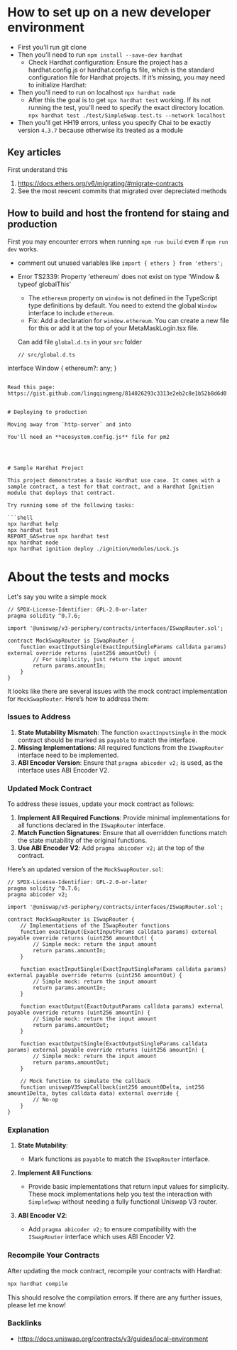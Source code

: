 # How to set up on a new developer environment

* First you'll run git clone 
* Then you'll need to run `npm install --save-dev hardhat`
  - Check Hardhat configuration: Ensure the project has a hardhat.config.js or hardhat.config.ts file, which is the standard configuration file for Hardhat projects. If it’s missing, you may need to initialize Hardhat:
* Then you'll need to run on localhost `npx hardhat node`
  - After this the goal is to get `npx hardhat test` working. If its not running the test, you'll need to specify the exact directory location. `npx hardhat test ./test/SimpleSwap.test.ts --network localhost`
* Then you'll get HH19 errors, unless you specify Chai to be exactly version `4.3.7` because otherwise its treated as a module




## Key articles

First understand this

1. https://docs.ethers.org/v6/migrating/#migrate-contracts
2. See the most reecent commits that migrated over depreciated methods

## How to build and host the frontend for staing and production

First you may encounter errors when running `npm run build` even if `npm run dev` works. 

* comment out unused variables like `import { ethers } from 'ethers';`
* Error TS2339: Property 'ethereum' does not exist on type 'Window & typeof globalThis'
  - The `ethereum` property on `window` is not defined in the TypeScript type definitions by default. You need to extend the global `Window` interface to include `ethereum`.
  - Fix: Add a declaration for `window.ethereum`. You can create a new file for this or add it at the top of your MetaMaskLogin.tsx file.


  Can add file `global.d.ts` in your `src` folder

  ```tsx
  // src/global.d.ts
interface Window {
  ethereum?: any;
}
```

Read this page: https://gist.github.com/lingqingmeng/814026293c3313e2eb2c8e1b52b8d6d0


# Deploying to production

Moving away from `http-server` and into 

You'll need an **ecosystem.config.js** file for pm2




# Sample Hardhat Project

This project demonstrates a basic Hardhat use case. It comes with a sample contract, a test for that contract, and a Hardhat Ignition module that deploys that contract.

Try running some of the following tasks:

```shell
npx hardhat help
npx hardhat test
REPORT_GAS=true npx hardhat test
npx hardhat node
npx hardhat ignition deploy ./ignition/modules/Lock.js
```


# About the tests and mocks

Let's say you write a simple mock

```solidity
// SPDX-License-Identifier: GPL-2.0-or-later
pragma solidity ^0.7.6;

import '@uniswap/v3-periphery/contracts/interfaces/ISwapRouter.sol';

contract MockSwapRouter is ISwapRouter {
    function exactInputSingle(ExactInputSingleParams calldata params) external override returns (uint256 amountOut) {
        // For simplicity, just return the input amount
        return params.amountIn;
    }
}

```

It looks like there are several issues with the mock contract implementation for `MockSwapRouter`. Here’s how to address them:

### Issues to Address

1. **State Mutability Mismatch**: The function `exactInputSingle` in the mock contract should be marked as `payable` to match the interface.
2. **Missing Implementations**: All required functions from the `ISwapRouter` interface need to be implemented.
3. **ABI Encoder Version**: Ensure that `pragma abicoder v2;` is used, as the interface uses ABI Encoder V2.

### Updated Mock Contract

To address these issues, update your mock contract as follows:

1. **Implement All Required Functions**: Provide minimal implementations for all functions declared in the `ISwapRouter` interface.
2. **Match Function Signatures**: Ensure that all overridden functions match the state mutability of the original functions.
3. **Use ABI Encoder V2**: Add `pragma abicoder v2;` at the top of the contract.

Here’s an updated version of the `MockSwapRouter.sol`:

```solidity
// SPDX-License-Identifier: GPL-2.0-or-later
pragma solidity ^0.7.6;
pragma abicoder v2;

import '@uniswap/v3-periphery/contracts/interfaces/ISwapRouter.sol';

contract MockSwapRouter is ISwapRouter {
    // Implementations of the ISwapRouter functions
    function exactInput(ExactInputParams calldata params) external payable override returns (uint256 amountOut) {
        // Simple mock: return the input amount
        return params.amountIn;
    }

    function exactInputSingle(ExactInputSingleParams calldata params) external payable override returns (uint256 amountOut) {
        // Simple mock: return the input amount
        return params.amountIn;
    }

    function exactOutput(ExactOutputParams calldata params) external payable override returns (uint256 amountIn) {
        // Simple mock: return the input amount
        return params.amountOut;
    }

    function exactOutputSingle(ExactOutputSingleParams calldata params) external payable override returns (uint256 amountIn) {
        // Simple mock: return the input amount
        return params.amountOut;
    }

    // Mock function to simulate the callback
    function uniswapV3SwapCallback(int256 amount0Delta, int256 amount1Delta, bytes calldata data) external override {
        // No-op
    }
}
```

### Explanation

1. **State Mutability**:
   - Mark functions as `payable` to match the `ISwapRouter` interface.

2. **Implement All Functions**:
   - Provide basic implementations that return input values for simplicity. These mock implementations help you test the interaction with `SimpleSwap` without needing a fully functional Uniswap V3 router.

3. **ABI Encoder V2**:
   - Add `pragma abicoder v2;` to ensure compatibility with the `ISwapRouter` interface which uses ABI Encoder V2.

### Recompile Your Contracts

After updating the mock contract, recompile your contracts with Hardhat:

```bash
npx hardhat compile
```

This should resolve the compilation errors. If there are any further issues, please let me know!

### Backlinks

* https://docs.uniswap.org/contracts/v3/guides/local-environment